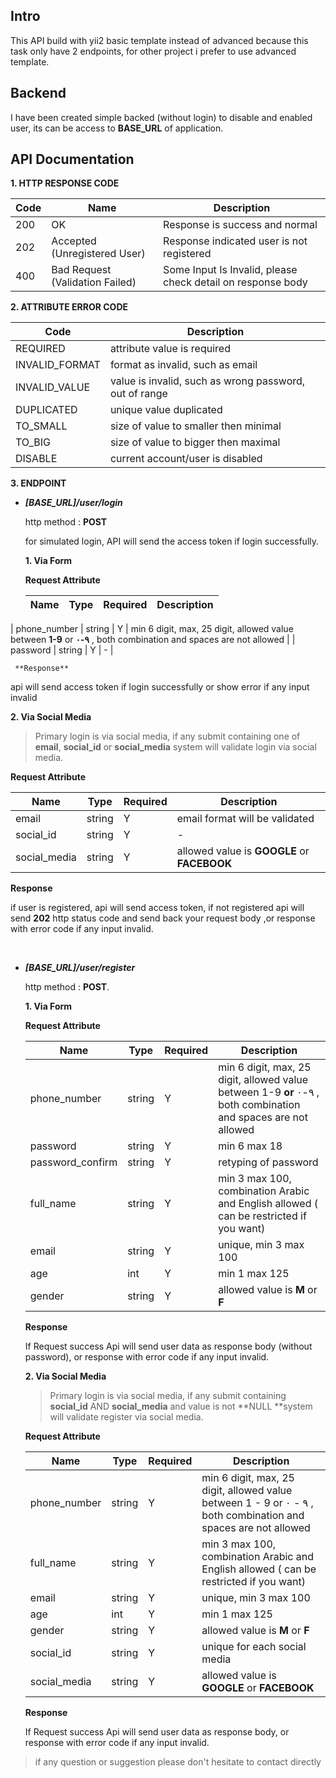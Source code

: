 ## Intro

This API build with yii2 basic template instead of advanced because this task only have 2 endpoints, for other project i prefer to use advanced template.

## Backend

I have been created simple backed (without login) to disable and enabled user, its can be access to **BASE_URL** of application.

## API Documentation

**1. HTTP RESPONSE CODE**

| Code | Name                            | Description                                                 |
| ---- | ------------------------------- | ----------------------------------------------------------- |
| 200  | OK                              | Response is success and normal                              |
| 202  | Accepted (Unregistered User)    | Response indicated user is not registered                   |
| 400  | Bad Request (Validation Failed) | Some Input Is Invalid, please check detail on response body |

**2. ATTRIBUTE ERROR CODE**

| Code           | Description                                            |
| -------------- | ------------------------------------------------------ |
| REQUIRED       | attribute value is required                            |
| INVALID_FORMAT | format as invalid, such as email                       |
| INVALID_VALUE  | value is invalid, such as wrong password, out of range |
| DUPLICATED     | unique value duplicated                                |
| TO_SMALL       | size of value to smaller then minimal                  |
| TO_BIG         | size of value to bigger then maximal                   |
| DISABLE        | current account/user is disabled                       |

**3. ENDPOINT**

- ***[BASE_URL]/user/login*** 

  http method : **POST**

  for simulated login, API will send the access token if login successfully.

  **1. Via Form**

     **Request Attribute**
  
  | Name         | Type   | Required | Description                                                  |
  | ------------ | ------ | -------- | ------------------------------------------------------------ |
| phone_number | string | Y        | min 6 digit, max, 25 digit, allowed value between **1-9** or **٩-٠** , both combination and spaces are not allowed |
  | password     | string | Y        | -                                                            |

     **Response**

  api will send access token if login successfully or show error if any input invalid  

  **2. Via Social Media**

> Primary login is via social media, if any submit containing one of **email**, **social_id** or **social_media** system will validate login via social media.

 **Request Attribute**

| Name         | Type   | Required | Description                                 |
| ------------ | ------ | -------- | ------------------------------------------- |
| email        | string | Y        | email format will be validated              |
| social_id    | string | Y        | -                                           |
| social_media | string | Y        | allowed value is **GOOGLE** or **FACEBOOK** |

 **Response**

 if user is registered, api will send access token, if not registered api will send **202**  http status code and send back your request body ,or response with error code if any input invalid.


​     

- ***[BASE_URL]/user/register***

  http method : **POST**.
  
  **1. Via Form**
  
     **Request Attribute**
  
  | Name             | Type   | Required | Description                                                  |
  | ---------------- | ------ | -------- | ------------------------------------------------------------ |
  | phone_number     | string | Y        | min 6 digit, max, 25 digit, allowed value between 1-9 **or** ٩-٠ , both combination and spaces are not allowed |
  | password         | string | Y        | min 6 max 18                                                 |
  | password_confirm | string | Y        | retyping of password                                         |
  | full_name        | string | Y        | min 3 max 100, combination Arabic and English allowed ( can be restricted if you want) |
  | email            | string | Y        | unique, min 3 max 100                                        |
  | age              | int    | Y        | min 1 max 125                                                |
  | gender           | string | Y        | allowed value is **M** or  **F**                             |
  
     **Response** 
  
     If Request success Api will send user data as response body (without password), or response with error code if any input invalid.
  
     
  
  **2. Via Social Media**
  
  > Primary login is via social media, if any submit containing  **social_id** AND **social_media** and value is not **NULL **system  will validate register via social media.
  
     **Request Attribute**
  
  | Name         | Type   | Required | Description                                                  |
  | ------------ | ------ | -------- | ------------------------------------------------------------ |
  | phone_number | string | Y        | min 6 digit, max, 25 digit, allowed value between 1 - 9 or ٩ - ٠ , both combination and spaces are not allowed |
  | full_name    | string | Y        | min 3 max 100, combination Arabic and English allowed ( can be restricted if you want) |
  | email        | string | Y        | unique, min 3 max 100                                        |
  | age          | int    | Y        | min 1 max 125                                                |
  | gender       | string | Y        | allowed value is **M** or  **F**                             |
  | social_id    | string | Y        | unique for each social media                                 |
  | social_media | string | Y        | allowed value is **GOOGLE** or **FACEBOOK**                  |
  
     **Response** 
  
     If Request success Api will send user data as response body, or response with error code if any input invalid.
  

> if any question or suggestion please don't hesitate to contact directly